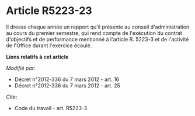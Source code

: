 # Article R5223-23

Il dresse chaque année un rapport qu'il présente au conseil d'administration au cours du premier semestre, qui rend compte de
l'exécution du contrat d'objectifs et de performance mentionné à l'article R. 5223-3 et de l'activité de l'Office durant
l'exercice écoulé.

**Liens relatifs à cet article**

_Modifié par_:

  - Décret n°2012-336 du 7 mars 2012 - art. 16
  - Décret n°2012-336 du 7 mars 2012 - art. 25

_Cite_:

  - Code du travail - art. R5223-3
